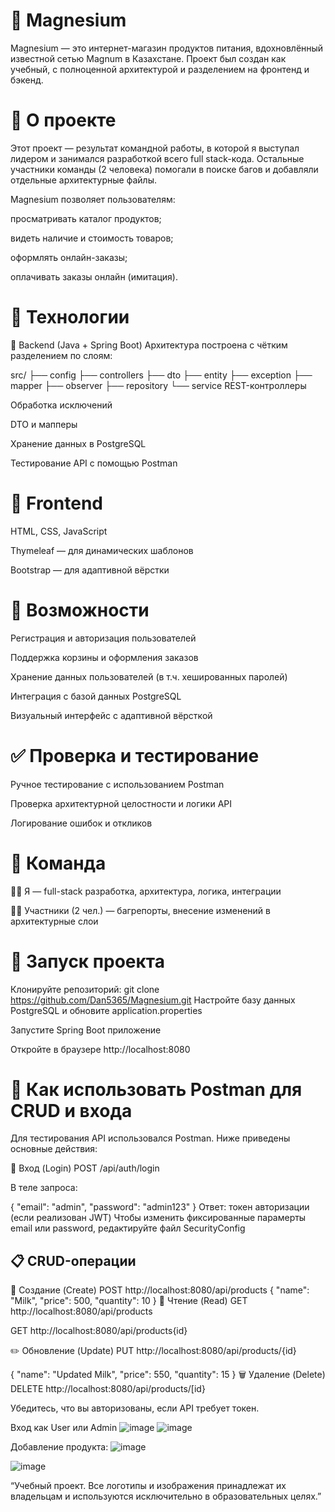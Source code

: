 # 🛒 Magnesium
Magnesium — это интернет-магазин продуктов питания, вдохновлённый известной сетью Magnum в Казахстане. Проект был создан как учебный, с полноценной архитектурой и разделением на фронтенд и бэкенд.

# 📌 О проекте
Этот проект — результат командной работы, в которой я выступал лидером и занимался разработкой всего full stack-кода. Остальные участники команды (2 человека) помогали в поиске багов и добавляли отдельные архитектурные файлы.

Magnesium позволяет пользователям:

просматривать каталог продуктов;

видеть наличие и стоимость товаров;

оформлять онлайн-заказы;

оплачивать заказы онлайн (имитация).

# 🧠 Технологии
🔧 Backend (Java + Spring Boot)
Архитектура построена с чётким разделением по слоям:

src/
├── config
├── controllers
├── dto
├── entity
├── exception
├── mapper
├── observer
├── repository
└── service
REST-контроллеры

Обработка исключений

DTO и мапперы

Хранение данных в PostgreSQL

Тестирование API с помощью Postman

# 🎨 Frontend
HTML, CSS, JavaScript

Thymeleaf — для динамических шаблонов

Bootstrap — для адаптивной вёрстки

# 💼 Возможности
Регистрация и авторизация пользователей

Поддержка корзины и оформления заказов

Хранение данных пользователей (в т.ч. хешированных паролей)

Интеграция с базой данных PostgreSQL

Визуальный интерфейс с адаптивной вёрсткой

# ✅ Проверка и тестирование
Ручное тестирование с использованием Postman

Проверка архитектурной целостности и логики API

Логирование ошибок и откликов

# 👥 Команда
👨‍💻 Я — full-stack разработка, архитектура, логика, интеграции

👨‍🔧 Участники (2 чел.) — багрепорты, внесение изменений в архитектурные слои

# 🚀 Запуск проекта
Клонируйте репозиторий:
git clone https://github.com/Dan5365/Magnesium.git
Настройте базу данных PostgreSQL и обновите application.properties

Запустите Spring Boot приложение

Откройте в браузере http://localhost:8080

# 🧪 Как использовать Postman для CRUD и входа
Для тестирования API использовался Postman. Ниже приведены основные действия:

🔐 Вход (Login)
POST /api/auth/login

В теле запроса:

{
  "email": "admin", 
  "password": "admin123"
}
Ответ: токен авторизации (если реализован JWT)
Чтобы изменить фиксированные парамерты email или password, редактируйте файл SecurityConfig

## 📋 CRUD-операции
📍 Создание (Create)
POST http://localhost:8080/api/products
{
  "name": "Milk",
  "price": 500,
  "quantity": 10
}
📖 Чтение (Read)
GET http://localhost:8080/api/products

GET http://localhost:8080/api/products{id}

✏️ Обновление (Update)
PUT http://localhost:8080/api/products/{id}

{
  "name": "Updated Milk",
  "price": 550,
  "quantity": 15
}
🗑️ Удаление (Delete)
DELETE http://localhost:8080/api/products/[id}

Убедитесь, что вы авторизованы, если API требует токен.

Вход как User или Admin
![image](https://github.com/user-attachments/assets/ac1ff378-d09e-4f01-821b-c1390fb793aa)
![image](https://github.com/user-attachments/assets/1d884598-e00d-4da8-ae9f-9ead80c22187)

Добавление продукта:
![image](https://github.com/user-attachments/assets/a16475cd-3d92-4b69-8ff1-afe23f39425c)

![image](https://github.com/user-attachments/assets/dcdea2c4-2aef-492a-9f7e-ec03839fa078)

“Учебный проект. Все логотипы и изображения принадлежат их владельцам и используются исключительно в образовательных целях.” 





